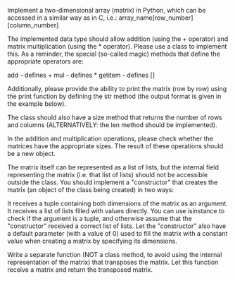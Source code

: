 Implement a two-dimensional array (matrix) in Python, which can be accessed in a similar way as in C, i.e.:
array_name[row_number][column_number]

The implemented data type should allow addition (using the + operator) and matrix multiplication (using the * operator). Please use a class to implement this. As a reminder, the special (so-called magic) methods that define the appropriate operators are:

add - defines +
mul - defines *
getitem - defines []

Additionally, please provide the ability to print the matrix (row by row) using the print function by defining the str method (the output format is given in the example below).

The class should also have a size method that returns the number of rows and columns (ALTERNATIVELY: the len method should be implemented).

In the addition and multiplication operations, please check whether the matrices have the appropriate sizes. The result of these operations should be a new object.

The matrix itself can be represented as a list of lists, but the internal field representing the matrix (i.e. that list of lists) should not be accessible outside the class. You should implement a "constructor" that creates the matrix (an object of the class being created) in two ways:

It receives a tuple containing both dimensions of the matrix as an argument.
It receives a list of lists filled with values directly.
You can use isinstance to check if the argument is a tuple, and otherwise assume that the "constructor" received a correct list of lists. Let the "constructor" also have a default parameter (with a value of 0) used to fill the matrix with a constant value when creating a matrix by specifying its dimensions.

Write a separate function (NOT a class method, to avoid using the internal representation of the matrix) that transposes the matrix. Let this function receive a matrix and return the transposed matrix.